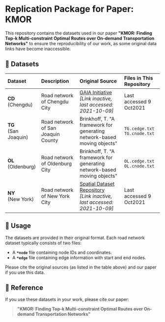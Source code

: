 # Replication Package for Paper: KMOR
This repository contains the datasets used in our paper **"KMOR: Finding Top-k Multi-constraint Optimal Routes over On-demand Transportation Networks"** to ensure the reproducibility of our work, as some original data links have become inaccessible.
## 📁 Datasets
| Dataset | Description | Original Source | Files in This Repository |
| :--- | :--- | :--- | :--- |
| **CD**<br>(Chengdu) | Road network of Chengdu City | [GAIA Initiative](https://outreach.didichuxing.com/research/opendata/)<br>*[Link inactive, last accessed: 2021-10-09]* |Last accessed 9 Oct2021|
| **TG**<br>(San Joaquin) | Road network of San Joaquin County | Brinkhoff, T. "A framework for generating network-based moving objects" | `TG.cedge.txt`<br>`TG.cnode.txt` |
| **OL**<br>(Oldenburg) | Road network of Oldenburg City | Brinkhoff, T. "A framework for generating network-based moving objects" | `OL.cedge.txt`<br>`OL.cnode.txt` |
| **NY**<br>(New York) | Road network of New York City | [Spatial Dataset Repository](http://www.cs.utah.edu/~lifeifei/SpatialDataset.html)<br>*[Link inactive, last accessed: 2021-10-09]* |Last accessed 9 Oct2021|

## 🔧 Usage

The datasets are provided in their original format. Each road network dataset typically consists of two files:
- A **`*node`** file containing node IDs and coordinates.
- A **`*edge`** file containing edge information with start and end nodes.

Please cite the original sources (as listed in the table above) and our paper if you use this data.

## 📜 Reference

If you use these datasets in your work, please cite our paper:

> **"KMOR: Finding Top-k Multi-constraint Optimal Routes over On-demand Transportation Networks"**



